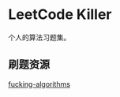 # LeetCode Killer

个人的算法习题集。



## 刷题资源

[fucking-algorithms](https://github.com/labuladong/fucking-algorithm)

